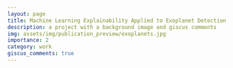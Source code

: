 ```yaml
---
layout: page
title: Machine Learning Explainability Applied to Exoplanet Detection
description: a project with a background image and giscus comments
img: assets/img/publication_preview/exoplanets.jpg
importance: 2
category: work
giscus_comments: true
---
```


